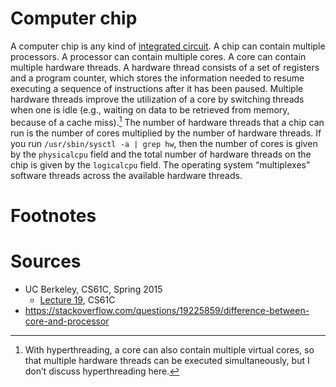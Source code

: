 # Computer chip

A computer chip is any kind of [integrated circuit](https://en.wikipedia.org/wiki/Integrated_circuit). A chip can contain multiple processors. A processor can contain multiple cores. A core can contain multiple hardware threads. A hardware thread consists of a set of registers and a program counter, which stores the information needed to resume executing a sequence of instructions after it has been paused. Multiple hardware threads improve the utilization of a core by switching threads when one is idle (e.g., waiting on data to be retrieved from memory, because of a cache miss).[^1] The number of hardware threads that a chip can run is the number of cores multiplied by the number of hardware threads. If you run `/usr/sbin/sysctl -a | grep hw`, then the number of cores is given by the `physicalcpu` field and the total number of hardware threads on the chip is given by the `logicalcpu` field. The operating system “multiplexes” software threads across the available hardware threads.

# Footnotes

[^1]: With hyperthreading, a core can also contain multiple virtual cores, so that multiple hardware threads can be executed simultaneously, but I don’t discuss hyperthreading here.

# Sources

* UC Berkeley, CS61C, Spring 2015
	* [Lecture 19](https://www.youtube.com/watch?v=2jltTEyiffc&list=PLhMnuBfGeCDM8pXLpqib90mDFJI-e1lpk&index=20), CS61C
* https://stackoverflow.com/questions/19225859/difference-between-core-and-processor